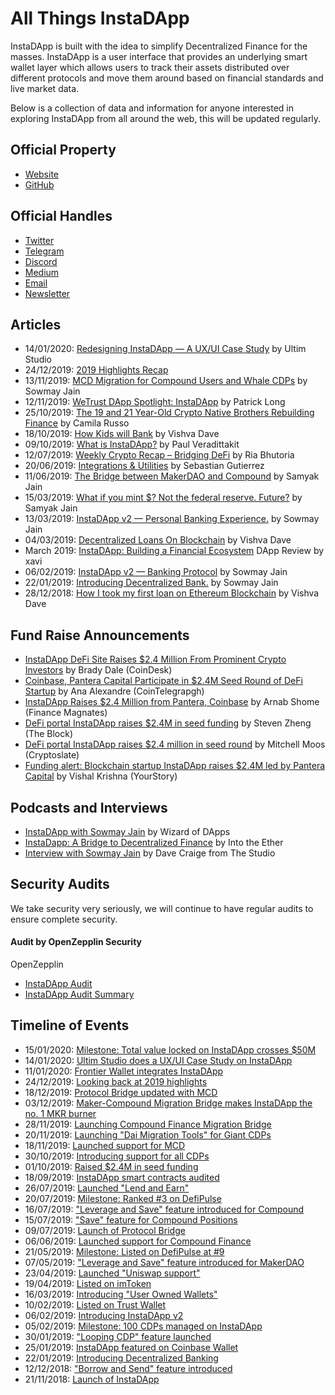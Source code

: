 # All Things InstaDApp 

InstaDApp is built with the idea to simplify Decentralized Finance for the masses. InstaDApp is a user interface that provides an underlying smart wallet layer which allows users to track their assets distributed over different protocols and move them around based on financial standards and live market data.

Below is a collection of data and information for anyone interested in exploring InstaDApp from all around the web, this will be updated regularly.

## Official Property
- [Website](https://instadapp.io/)
- [GitHub](https://github.com/InstaDApp) 

## Official Handles
- [Twitter](https://twitter.com/InstaDApp)
- [Telegram](https://t.me/instadapp)
- [Discord](https://discord.gg/73VxbYG)
- [Medium](https://medium.com/instadapp)
- [Email](info@instadapp.io)
- [Newsletter](https://instadapp.io/newsletter/)


## Articles
- 14/01/2020: [Redesigning InstaDApp — A UX/UI Case Study](https://medium.com/@ultimstudio/redesigning-the-instadapp-dashboard-a-ux-case-study-c4a55728b5b7) by Ultim Studio
- 24/12/2019: [2019 Highlights Recap](https://medium.com/instadapp/2019-highlights-813047369200)
- 13/11/2019: [MCD Migration for Compound Users and Whale CDPs](https://medium.com/instadapp/mcd-migration-70782c9e6730) by Sowmay Jain
- 12/11/2019: [WeTrust DApp Spotlight: InstaDApp](https://blog.wetrust.io/wetrust-dapp-spotlight-2-instadapp-f583cf7217ed) by Patrick Long
- 25/10/2019: [The 19 and 21 Year-Old Crypto Native Brothers Rebuilding Finance](https://thedefiant.substack.com/p/the-19-and-21-year-old-crypto-native-552) by Camila Russo 
- 18/10/2019: [How Kids will Bank](https://medium.com/instadapp/how-kids-will-bank-36d39d07c63d) by Vishva Dave
- 09/10/2019: [What is InstaDApp?](https://www.veradiverdict.com/p/what-is-instadapp) by Paul Veradittakit
- 12/07/2019: [Weekly Crypto Recap – Bridging DeFi](https://research.circle.com/weekly-recaps/weekly-crypto-recap-bridging-defi) by Ria Bhutoria
- 20/06/2019: [Integrations & Utilities](https://medium.com/instadapp/integration-utilities-1189f688ccc1) by Sebastian Gutierrez
- 11/06/2019: [The Bridge between MakerDAO and Compound](https://medium.com/instadapp/bridge-protocols-eb14b2dd0fe7) by Samyak Jain
- 15/03/2019: [What if you mint $? Not the federal reserve. Future?](https://medium.com/instadapp/what-if-you-create-dollar-80feae24b0c8) by Samyak Jain
- 13/03/2019: [InstaDApp v2 — Personal Banking Experience.](https://medium.com/instadapp/v2-624b4e896bce) by Sowmay Jain
- 04/03/2019: [Decentralized Loans On Blockchain](https://medium.com/instadapp/decentralized-loans-on-blockchain-ce4e0d266ed1) by Vishva Dave
- March 2019: [InstaDApp: Building a Financial Ecosystem](https://steemit.com/stateofthedapps/@xawi/instadapp-building-financial-ecosystem-dappreview) DApp Review by xavi 
- 06/02/2019: [InstaDApp v2 — Banking Protocol](https://medium.com/instadapp/v2-banking-protocol-52ab8327239) by Sowmay Jain 
- 22/01/2019: [Introducing Decentralized Bank.](https://medium.com/instadapp/decentralize-bank-afc337a20f58) by Sowmay Jain
- 28/12/2018: [How I took my first loan on Ethereum Blockchain](https://medium.com/instadapp/first-loan-355d3c84d0ae) by Vishva Dave

## Fund Raise Announcements
- [InstaDApp DeFi Site Raises $2.4 Million From Prominent Crypto Investors](https://www.coindesk.com/instadapp-defi-site-raises-2-4-million-from-prominent-crypto-investors?fbclid=IwAR0FNF-Lym0NhV8W4WoIPQlrwBbvka7MJEr3cJlCFW2Ej2lTfOoAlNGAFbg) by Brady Dale (CoinDesk)
- [Coinbase, Pantera Capital Participate in $2.4M Seed Round of DeFi Startup](https://cointelegraph.com/news/coinbase-pantera-capital-participate-in-24m-seed-round-of-defi-startup) by Ana Alexandre (CoinTelegrapgh)
- [InstaDApp Raises $2.4 Million from Pantera, Coinbase](https://www.financemagnates.com/cryptocurrency/news/instadapp-raises-2-4-million-from-pantera-coinbase) by Arnab Shome (Finance Magnates)
- [DeFi portal InstaDApp raises $2.4M in seed funding](https://www.theblockcrypto.com/linked/41700/defi-portal-instadapp-raises-2-4m-in-seed-funding) by Steven Zheng (The Block)
- [DeFi portal InstaDApp raises $2.4 million in seed round](https://cryptoslate.com/defi-portal-instadapp-raises-2-4-million-in-seed-round) by Mitchell Moos (Cryptoslate)
- [Funding alert: Blockchain startup InstaDApp raises $2.4M led by Pantera Capital](https://yourstory.com/2019/10/funding-blockchain-startup-instadapp-pantera-capital-defi-platform) by Vishal Krishna (YourStory)

## Podcasts and Interviews
- [InstaDApp with Sowmay Jain](https://podcasts.apple.com/us/podcast/episode-1-instadapp-with-sowmay-jain/id1457082835?i=1000433891759) by Wizard of DApps
- [InstaDapp: A Bridge to Decentralized Finance](https://podcasts.apple.com/ca/podcast/instadapp-a-bridge-to-decentralized-finance/id1443920565?i=1000443955185) by Into the Ether
- [Interview with Sowmay Jain](https://www.pscp.tv/w/1jMJgOQQqYOJL) by Dave Craige from The Studio


## Security Audits
We take security very seriously, we will continue to have regular audits to ensure complete security. 
#### Audit by OpenZepplin Security 
OpenZepplin 
- [InstaDApp Audit](https://blog.openzeppelin.com/instadapp-audit/)
- [InstaDApp Audit Summary](https://blog.openzeppelin.com/instadapp-audit-summary/)


## Timeline of Events
- 15/01/2020: [Milestone: Total value locked on InstaDApp crosses $50M](https://defipulse.com/instadapp)
- 14/01/2020: [Ultim Studio does a UX/UI Case Study on InstaDApp](https://medium.com/@ultimstudio/redesigning-the-instadapp-dashboard-a-ux-case-study-c4a55728b5b7)
- 11/01/2020: [Frontier Wallet integrates InstaDApp](https://twitter.com/Frontierwallet/status/1215901812202434560)
- 24/12/2019: [Looking back at 2019 highlights](https://twitter.com/InstaDApp/status/1209150339443838976)
- 18/12/2019: [Protocol Bridge updated with MCD](https://twitter.com/InstaDApp/status/1207349250763493378)
- 03/12/2019: [Maker-Compound Migration Bridge makes InstaDApp the no. 1 MKR burner](https://twitter.com/ASvanevik/status/1201683380825395207)
- 28/11/2019: [Launching Compound Finance Migration Bridge](https://twitter.com/InstaDApp/status/1200079870014849024)
- 20/11/2019: [Launching "Dai Migration Tools" for Giant CDPs](https://twitter.com/InstaDApp/status/1196855953649369088)
- 18/11/2019: [Launched support for MCD](https://twitter.com/InstaDApp/status/1196457416147161091)
- 30/10/2019: [Introducing support for all CDPs](https://twitter.com/InstaDApp/status/1189261600378806272)
- 01/10/2019: [Raised $2.4M in seed funding](https://twitter.com/InstaDApp/status/1179045745921363968)
- 18/09/2019: [InstaDApp smart contracts audited](https://twitter.com/OpenZeppelin/status/1159893109439959040)
- 26/07/2019: [Launched "Lend and Earn"](https://twitter.com/InstaDApp/status/1154460231373508608)
- 20/07/2019: [Milestone: Ranked #3 on DefiPulse](https://twitter.com/scott_lew_is/status/1152280683290734593)
- 16/07/2019: ["Leverage and Save" feature introduced for Compound](https://twitter.com/InstaDApp/status/1150868593032085505)
- 15/07/2019: ["Save" feature for Compound Positions](https://twitter.com/InstaDApp/status/1150577157313196032)
- 09/07/2019: [Launch of Protocol Bridge](https://twitter.com/InstaDApp/status/1148299303003119616)
- 06/06/2019: [Launched support for Compound Finance](https://twitter.com/InstaDApp/status/1136353072345538560)
- 21/05/2019: [Milestone: Listed on DefiPulse at #9](https://twitter.com/scott_lew_is/status/1130846205938999296)
- 07/05/2019: ["Leverage and Save" feature introduced for MakerDAO](https://twitter.com/InstaDApp/status/1125476338733682689)
- 23/04/2019: [Launched "Uniswap support"](https://twitter.com/InstaDApp/status/1120395191242903554)
- 19/04/2019: [Listed on imToken](https://twitter.com/InstaDApp/status/1119189916410208261)
- 16/03/2019: [Introducing "User Owned Wallets"](https://twitter.com/sowmay_jain/status/1106655279859404800)
- 10/02/2019: [Listed on Trust Wallet](https://twitter.com/vikmeup/status/1094374624307998720)
- 06/02/2019: [Introducing InstaDApp v2](https://twitter.com/sowmay_jain/status/1092833163917778944)
- 05/02/2019: [Milestone: 100 CDPs managed on InstaDApp](https://twitter.com/InstaDApp/status/1092751908320686081)
- 30/01/2019: ["Looping CDP" feature launched](https://twitter.com/sowmay_jain/status/1090332516190470150)
- 25/01/2019: [InstaDApp featured on Coinbase Wallet](https://twitter.com/sowmay_jain/status/1088527587511492608)
- 22/01/2019: [Introducing Decentralized Banking](https://twitter.com/sowmay_jain/status/1087436573287768065)
- 12/12/2018: ["Borrow and Send" feature introduced](https://twitter.com/sowmay_jain/status/1072860264339390466)
- 21/11/2018: [Launch of InstaDApp](https://twitter.com/InstaDApp/status/1065003197201182721)

